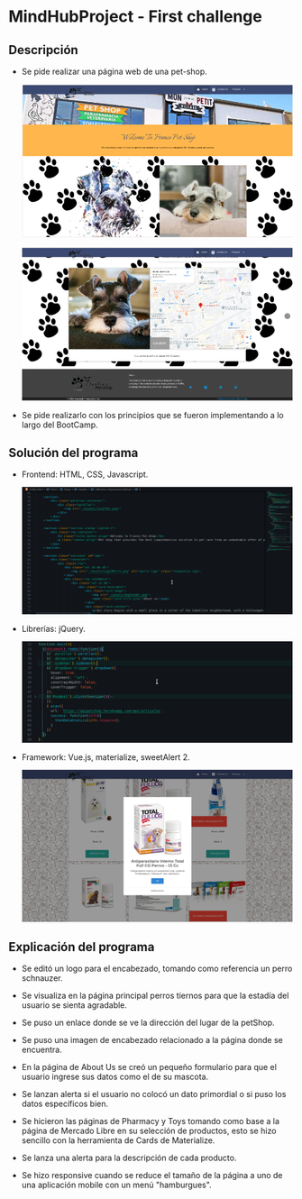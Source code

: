# MindHubProject - First challenge

## Descripción

-   Se pide realizar una página web de una pet-shop.

    ![](https://github.com/EddyVega-dev/MindHubProject-C1/blob/master/assets/web1.png)

    ![](https://github.com/EddyVega-dev/MindHubProject-C1/blob/master/assets/web2.png)

-   Se pide realizarlo con los principios que se fueron implementando a lo largo del BootCamp.

## Solución del programa

-   Frontend: HTML, CSS, Javascript.

    ![](https://github.com/EddyVega-dev/MindHubProject-C1/blob/master/assets/screenHTML.png)

-   Librerías: jQuery.

    ![](https://github.com/EddyVega-dev/MindHubProject-C1/blob/master/assets/screenjQuery.png)

-   Framework: Vue.js, materialize, sweetAlert 2. 

    ![](https://github.com/EddyVega-dev/MindHubProject-C1/blob/master/assets/screenSweetAlert.png)

## Explicación del programa

-   Se editó un logo para el encabezado, tomando como referencia un perro schnauzer.

-   Se visualiza en la página principal perros tiernos para que la estadía del usuario se sienta agradable.

-   Se puso un enlace donde se ve la dirección del lugar de la petShop.

-   Se puso una imagen de encabezado relacionado a la página donde se encuentra.

-   En la página de About Us se creó un pequeño formulario para que el usuario ingrese sus datos como el de su mascota.

-   Se lanzan alerta si el usuario no colocó un dato primordial o si puso los datos específicos bien.

-   Se hicieron las páginas de Pharmacy y Toys tomando como base a la página de Mercado Libre en su selección de productos, esto se hizo sencillo con la herramienta de Cards de Materialize.

-   Se lanza una alerta para la descripción de cada producto.

-   Se hizo responsive cuando se reduce el tamaño de la página a uno de una aplicación mobile con un menú "hamburgues".
